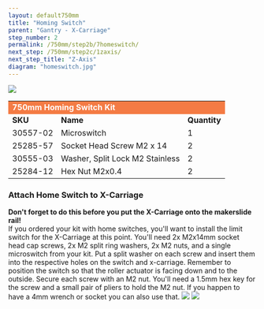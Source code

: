 ```yaml
---
layout: default750mm
title: "Homing Switch"
parent: "Gantry - X-Carriage"
step_number: 2
permalink: /750mm/step2b/7homeswitch/
next_step: /750mm/step2c/1zaxis/
next_step_title: "Z-Axis"
diagram: "homeswitch.jpg"
---
```

<img src="../../step2/photo/jpfsP7150166.jpg">

<table>
  <tr>
    <td style="color:#fff;background: #F47B44" colspan="3">
      <b>750mm Homing Switch Kit</b>
    </td>
  </tr>
  <tr>
    <td>
      <b>SKU</b>
    </td>
    <td>
      <b>Name</b>
    </td>
    <td>
      <b>Quantity</b>
    </td>
  </tr>
  <tr>
    <td>
      30557-02
    </td>
    <td>
      Microswitch
    </td>
    <td>
      1
    </td>
  </tr>
  <tr>
    <td>
      25285-57
    </td>
    <td>
      Socket Head Screw M2 x 14
    </td>
    <td>
      2
    </td>
  </tr>
  <tr>
    <td>
      30555-03
    </td>
    <td>
      Washer, Split Lock M2 Stainless
    </td>
    <td>
      2
    </td>
  </tr>
  <tr>
    <td>
      25284-12
    </td>
    <td>
      Hex Nut M2x0.4
    </td>
    <td>
      2
    </td>
  </tr>
</table>

<h3>Attach Home Switch to X-Carriage</h3>

<b>Don't forget to do this before you put the X-Carriage onto the makerslide rail!</b><br> If you ordered your kit with home switches, you'll want to install the limit switch for the X-Carriage at this point. You'll need 2x M2x14mm socket head cap screws, 2x M2 split ring washers, 2x M2 nuts, and a single microswitch from your kit.  Put a split washer on each screw and insert them into the respective holes on the switch and x-carriage. Remember to position the switch so that the roller actuator is facing down and to the outside. Secure each screw with an M2 nut. You'll need a 1.5mm hex key for the screw and a small pair of pliers to hold the M2 nut. If you happen to have a 4mm wrench or socket you can also use that.
<img src="../../step2/photo/jpfsP7150161.jpg">
<img src="../../step2/photo/jpfsP7150165.jpg">

